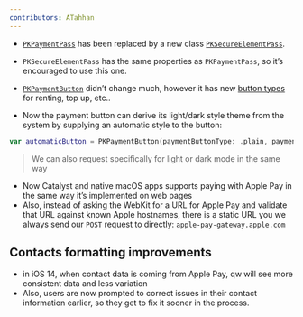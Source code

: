 ```yaml
---
contributors: ATahhan
---
```


* [`PKPaymentPass`][paymentPassDoc] has been replaced by a new class [`PKSecureElementPass`][secureElementDoc]. 
* `PKSecureElementPass` has the same properties as `PKPaymentPass`, so it’s encouraged to use this one.

* [`PKPaymentButton`][paymentButtonDoc] didn’t change much, however it has new [button types][buttonTypes] for renting, top up, etc..
* Now the payment button can derive its light/dark style theme from the system by supplying an automatic style to the button:
```swift
var automaticButton = PKPaymentButton(paymentButtonType: .plain, paymentButtonStyle: .automatic)
```

> We can also request specifically for light or dark mode in the same way

* Now Catalyst and native macOS apps supports paying with Apple Pay in the same way it’s implemented on web pages
* Also, instead of asking the WebKit for a URL for Apple Pay and validate that URL against known Apple hostnames, there is a static URL you we always send our `POST` request to directly: `apple-pay-gateway.apple.com`

## Contacts formatting improvements

* in iOS 14, when contact data is coming from Apple Pay, qw will see more consistent data and less variation
* Also, users are now prompted to correct issues in their contact information earlier, so they get to fix it sooner in the process.

[paymentPassDoc]: https://developer.apple.com/documentation/passkit/pkpaymentpass
[secureElementDoc]: https://developer.apple.com/documentation/passkit/PKSecureElementPass
[paymentButtonDoc]: https://developer.apple.com/documentation/passkit/PKPaymentButton
[buttonTypes]: https://developer.apple.com/documentation/passkit/pkpaymentbuttontype
